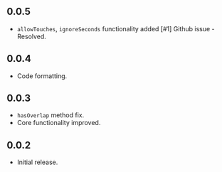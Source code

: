 ## 0.0.5

* `allowTouches`, `ignoreSeconds` functionality added [#1] Github issue - Resolved.

## 0.0.4

* Code formatting.

## 0.0.3

* `hasOverlap` method fix.
* Core functionality improved.

## 0.0.2

* Initial release.
